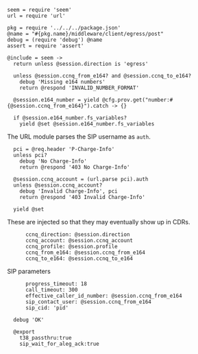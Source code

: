     seem = require 'seem'
    url = require 'url'

    pkg = require '../../../package.json'
    @name = "#{pkg.name}/middleware/client/egress/post"
    debug = (require 'debug') @name
    assert = require 'assert'

    @include = seem ->
      return unless @session.direction is 'egress'

      unless @session.ccnq_from_e164? and @session.ccnq_to_e164?
        debug 'Missing e164 numbers'
        return @respond 'INVALID_NUMBER_FORMAT'

      @session.e164_number = yield @cfg.prov.get("number:#{@session.ccnq_from_e164}").catch -> {}

      if @session.e164_number.fs_variables?
        yield @set @session.e164_number.fs_variables

The URL module parses the SIP username as `auth`.

      pci = @req.header 'P-Charge-Info'
      unless pci?
        debug 'No Charge-Info'
        return @respond '403 No Charge-Info'

      @session.ccnq_account = (url.parse pci).auth
      unless @session.ccnq_account?
        debug 'Invalid Charge-Info', pci
        return @respond '403 Invalid Charge-Info'

      yield @set

These are injected so that they may eventually show up in CDRs.

          ccnq_direction: @session.direction
          ccnq_account: @session.ccnq_account
          ccnq_profile: @session.profile
          ccnq_from_e164: @session.ccnq_from_e164
          ccnq_to_e164: @session.ccnq_to_e164

SIP parameters

          progress_timeout: 18
          call_timeout: 300
          effective_caller_id_number: @session.ccnq_from_e164
          sip_contact_user: @session.ccnq_from_e164
          sip_cid: 'pid'

      debug 'OK'

      @export
        t38_passthru:true
        sip_wait_for_aleg_ack:true
